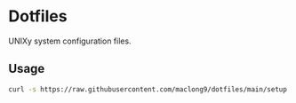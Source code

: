 # Dotfiles

UNIXy system configuration files.

## Usage

``` sh
curl -s https://raw.githubusercontent.com/maclong9/dotfiles/main/setup.sh | sh
```
